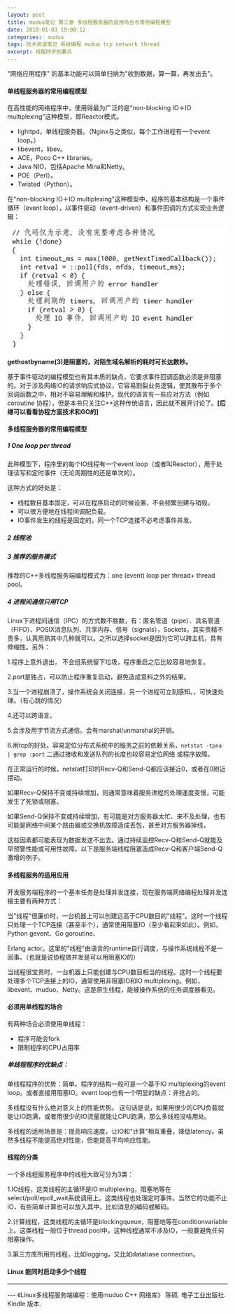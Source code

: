 ```yaml
---
layout: post
title: muduo笔记 第三章 多线程服务器的适用场合与常用编程模型
date: 2018-01-03 19:08:12
categories:  muduo
tags: 技术阅读笔记 系统编程 muduo tcp network thread
excerpt: 线程同步的要点
---
```



"网络应用程序" 的基本功能可以简单归纳为"收到数据，算一算，再发出去"。

#### 单线程服务器的常用编程模型

在高性能的网络程序中，使用得最为广泛的是“non-blocking IO＋IO multiplexing”这种模型，即Reactor模式。

- lighttpd，单线程服务器。（Nginx与之类似，每个工作进程有一个event loop。）
- libevent，libev。 
- ACE，Poco C++ libraries。 
- Java NIO，包括Apache Mina和Netty。
- POE（Perl）。 
- Twisted（Python）。

在"non-blocking IO＋IO multiplexing"这种模型中，程序的基本结构是一个事件循环（event loop），以事件驱动（event-driven）和事件回调的方式实现业务逻辑：

![](/assets/muduo/3-threads.png) 

**gethostbyname(3)是阻塞的，对陌生域名解析的耗时可长达数秒。**

基于事件驱动的编程模型也有其本质的缺点，它要求事件回调函数必须是非阻塞的。对于涉及网络IO的请求响应式协议，它容易割裂业务逻辑，使其散布于多个回调函数之中，相对不容易理解和维护。现代的语言有一些应对方法（例如coroutine 协程），但是本书只关注C++这种传统语言，因此就不展开讨论了。**[后继可以看看协程方面技术和GO的]**

#### 多线程服务器的常用编程模型

##### 1 One loop per thread

此种模型下，程序里的每个IO线程有一个event loop（或者叫Reactor），用于处理读写和定时事件（无论周期性的还是单次的）。

这种方式的好处是： 

- 线程数目基本固定，可以在程序启动的时候设置，不会频繁创建与销毁。
- 可以很方便地在线程间调配负载。
- IO事件发生的线程是固定的，同一个TCP连接不必考虑事件并发。

##### 2 线程池

##### 3 推荐的服务模式

推荐的C++多线程服务端编程模式为：one (event) loop per thread+ thread pool。

##### 4 进程间通信只用TCP 

Linux下进程间通信（IPC）的方式数不胜数，有：匿名管道（pipe）、具名管道（FIFO）、POSIX消息队列、共享内存、信号（signals），Sockets。其实贵精不贵多，认真用熟其中几种就可以。之所以选择socket是因为它可以跨主机，具有伸缩性。另外：

1.程序上意外退出， 不会组系统留下垃圾，程序重启之后比较容易地恢复。

2.port是独占，可以防止程序重复启动，避免造成意料之外的结果。

3.当一个进程崩溃了，操作系统会关闭连接，另一个进程可立刻感知。，可快速处理。（有心跳的情况）

4.还可以跨语言。

5.会涉及用字节流方式通信。会有marshal/unmarshal的开销。

6.用tcp的好处。容易定位分布式系统中的服务之前的依赖关系，`netstat -tpna | grep :port` 二通过接收和发送队列的长度也较容易定位网络 或程序故障。

在正常运行的时候，netstat打印的Recv-Q和Send-Q都应该接近0，或者在0附近摆动。

如果Recv-Q保持不变或持续增加，则通常意味着服务进程的处理速度变慢，可能发生了死锁或阻塞。

如果Send-Q保持不变或持续增加，有可能是对方服务器太忙、来不及处理，也有可能是网络中间某个路由器或交换机故障造成丢包，甚至对方服务器掉线，

这些因素都可能表现为数据发送不出去。通过持续监控Recv-Q和Send-Q就能及早预警性能或可用性故障。以下是服务端线程阻塞造成Recv-Q和客户端Send-Q激增的例子。


#### 多线程服务的适用应用

开发服务端程序的一个基本任务是处理并发连接，现在服务端网络编程处理并发连接主要有两种方式： 

当"线程"很廉价时，一台机器上可以创建远高于CPU数目的"线程"。这时一个线程只处理一个TCP连接（甚至半个），通常使用阻塞IO（至少看起来如此）。例如，Python gevent、Go goroutine、

Erlang actor。这里的"线程"由语言的runtime自行调度，与操作系统线程不是一回事。（也就是说协程做并发是可以用阻塞IO的）

当线程很宝贵时，一台机器上只能创建与CPU数目相当的线程。这时一个线程要处理多个TCP连接上的IO，通常使用非阻塞IO和IO multiplexing。例如，libevent、muduo、Netty。这是原生线程，能被操作系统的任务调度器看见。 

#### 必须用单线程的场合

有两种场合必须使用单线程：

- 程序可能会fork
- 限制程序的CPU占用率

##### 单线程程序的优缺点：

单线程程序的优势：简单。程序的结构一般可是一个基于IO multiplexing的event loop。或者直接用阻塞IO。event loop也有一个明显的缺点：非抢占的。

多线程没有什么绝对意义上的性能优势。 这句话是说，如果用很少的CPU负载就能让IO跑满，或者用很少的IO流量就能让CPU跑满，那么多线程没啥用处。

多线程的适用场景是：提高响应速度，让IO和"计算"相互重叠，降低latency。虽然多线程不能提高绝对性能，但能提高平均响应性能。

#### 线程的分类 

一个多线程服务程序中的线程大致可分为3类： 

1.IO线程，这类线程的主循环是IO multiplexing，阻塞地等在select/poll/epoll_wait系统调用上。这类线程也处理定时事件。当然它的功能不止IO，有些简单计算也可以放入其中，比如消息的编码或解码。

2.计算线程，这类线程的主循环是blockingqueue，阻塞地等在conditionvariable上。这类线程一般位于thread pool中。这种线程通常不涉及IO，一般要避免任何阻塞操作。 

3.第三方库所用的线程，比如logging，又比如database connection。

#### Linux 能同时启动多少个线程

---
 \--- 《Linux多线程服务端编程：使用muduo C++ 网络库》 陈硕. 电子工业出版社. Kindle 版本.